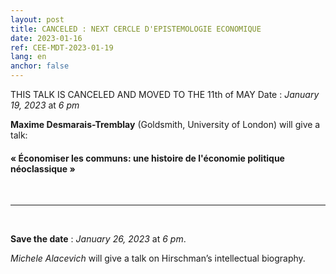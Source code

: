 ```yaml
---
layout: post
title: CANCELED : NEXT CERCLE D'EPISTEMOLOGIE ECONOMIQUE
date: 2023-01-16
ref: CEE-MDT-2023-01-19
lang: en
anchor: false
---
```

THIS TALK IS CANCELED AND MOVED TO THE 11th of MAY 
<i class="fas fa-table"></i> Date : _January 19, 2023_ at _6 pm_

**Maxime Desmarais-Tremblay** (Goldsmith, University of London) will give a talk:

#### « Économiser les communs: une histoire de l'économie politique néoclassique »

<!--more-->

<br>
<hr />
<br>

**Save the date** : _January 26, 2023_ at _6 pm_.

_Michele Alacevich_ will give a talk on Hirschman’s intellectual biography.

